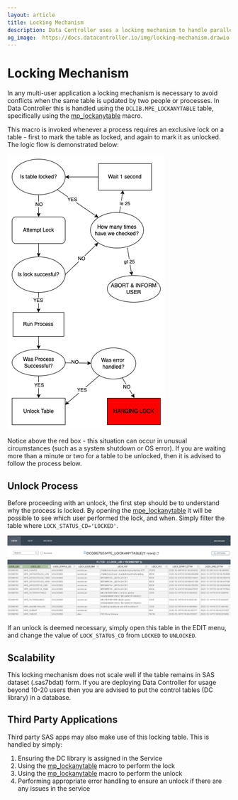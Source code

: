 ```yaml
---
layout: article
title: Locking Mechanism
description: Data Controller uses a locking mechanism to handle parallel updates to the same table by different users. This mechanism is also available to non-DC applications.
og_image:  https://docs.datacontroller.io/img/locking-mechanism.drawio.png
---
```


# Locking Mechanism

In any multi-user application a locking mechanism is necessary to avoid conflicts when the same table is updated by two people or processes.  In Data Controller this is handled using the `DCLIB.MPE_LOCKANYTABLE` table, specifically using the [mp_lockanytable](https://core.sasjs.io/mp__lockanytable_8sas.html) macro.

This macro is invoked whenever a process requires an exclusive lock on a table - first to mark the table as locked, and again to mark it as unlocked.  The logic flow is demonstrated below:

![lockanytable logic](/img/locking-mechanism.drawio.png)

Notice above the red box - this situation can occur in unusual circumstances (such as a system shutdown or OS error).  If you are waiting more than a minute or two for a table to be unlocked, then it is advised to follow the process below.

## Unlock Process

Before proceeding with an unlock, the first step should be to understand why the process is locked.  By opening the [mpe_lockanytable](locking-mechanism) it will be possible to see which user performed the lock, and when.  Simply filter the table where `LOCK_STATUS_CD='LOCKED'`.

![](/img/mpe_lockanytable.png)

If an unlock is deemed necessary, simply open this table in the EDIT menu, and change the value of `LOCK_STATUS_CD` from `LOCKED` to `UNLOCKED`.

## Scalability

This locking mechanism does not scale well if the table remains in SAS dataset (.sas7bdat) form.  If you are deploying Data Controller for usage beyond 10-20 users then you are advised to put the control tables (DC library) in a database.

## Third Party Applications

Third party SAS apps may also make use of this locking table.  This is handled by simply:

1. Ensuring the DC library is assigned in the Service
2. Using the [mp_lockanytable](https://core.sasjs.io/mp__lockanytable_8sas.html) macro to perform the lock
3. Using the [mp_lockanytable](https://core.sasjs.io/mp__lockanytable_8sas.html) macro to perform the unlock
4. Performing appropriate error handling to ensure an unlock if there are any issues in the service
